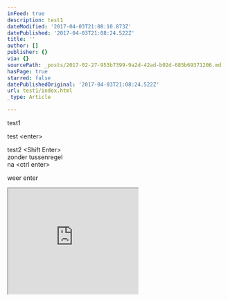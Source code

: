 ```yaml
---
inFeed: true
description: test1
dateModified: '2017-04-03T21:08:10.873Z'
datePublished: '2017-04-03T21:08:24.522Z'
title: ''
author: []
publisher: {}
via: {}
sourcePath: _posts/2017-02-27-953b7399-9a2d-42ad-b02d-685b69371206.md
hasPage: true
starred: false
datePublishedOriginal: '2017-04-03T21:08:24.522Z'
url: test1/index.html
_type: Article

---
```

test1

test <enter\>

test2 <Shift Enter\>  
zonder tussenregel  
na <ctrl enter\>

weer enter

<iframe src="https://the-grid.github.io/ed-userhtml/?g=eJwljjsOwyAQBfucwlXcZUmkNBics2B2Ayh8LFjJ8e2DSPemeJpRW8FzvajwribR1KrVnnmXAEdAR9xsQbrZkuCwgAwmxlc02ek-ru0TskYrpsZnJD33C3v5eIr9u3gKzrO8D0imupClWOah2UpFqlqsCv7eHgAj5AdBnzHu" height="244" style=""></iframe>
